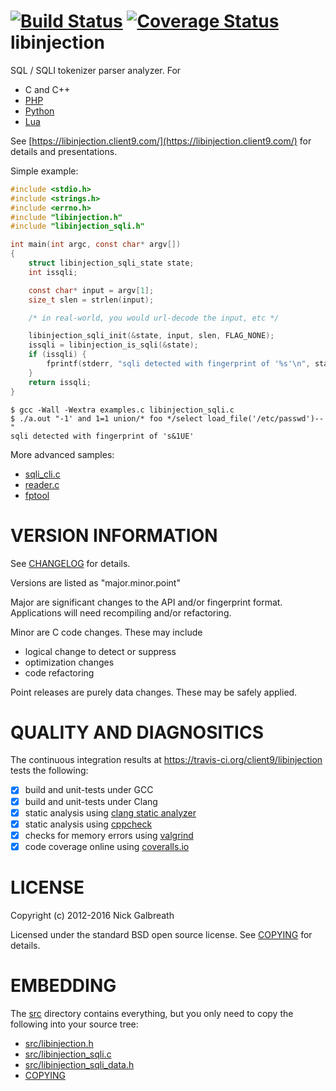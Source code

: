 [![Build Status](https://travis-ci.org/client9/libinjection.svg?branch=master)](https://travis-ci.org/client9/libinjection)
[![Coverage Status](https://coveralls.io/repos/client9/libinjection/badge.svg?branch=master&service=github)](https://coveralls.io/github/client9/libinjection?branch=master)
libinjection
============

SQL / SQLI tokenizer parser analyzer. For

* C and C++
* [PHP](https://libinjection.client9.com/doc-sqli-php)
* [Python](https://libinjection.client9.com/doc-sqli-python)
* [Lua](/lua)

See
[https://libinjection.client9.com/](https://libinjection.client9.com/)
for details and presentations.

Simple example:

```c
#include <stdio.h>
#include <strings.h>
#include <errno.h>
#include "libinjection.h"
#include "libinjection_sqli.h"

int main(int argc, const char* argv[])
{
    struct libinjection_sqli_state state;
    int issqli;

    const char* input = argv[1];
    size_t slen = strlen(input);

    /* in real-world, you would url-decode the input, etc */

    libinjection_sqli_init(&state, input, slen, FLAG_NONE);
    issqli = libinjection_is_sqli(&state);
    if (issqli) {
        fprintf(stderr, "sqli detected with fingerprint of '%s'\n", state.fingerprint);
    }
    return issqli;
}
```

```
$ gcc -Wall -Wextra examples.c libinjection_sqli.c
$ ./a.out "-1' and 1=1 union/* foo */select load_file('/etc/passwd')--"
sqli detected with fingerprint of 's&1UE'
```

More advanced samples:

* [sqli_cli.c](/src/sqli_cli.c)
* [reader.c](/src/reader.c)
* [fptool](/src/fptool.c)

VERSION INFORMATION
===================

See [CHANGELOG](/CHANGELOG) for details.

Versions are listed as "major.minor.point"

Major are significant changes to the API and/or fingerprint format.
Applications will need recompiling and/or refactoring.

Minor are C code changes.  These may include
 * logical change to detect or suppress
 * optimization changes
 * code refactoring

Point releases are purely data changes.  These may be safely applied.

QUALITY AND DIAGNOSITICS
========================

The continuous integration results at
https://travis-ci.org/client9/libinjection tests the following:

- [x] build and unit-tests under GCC
- [x] build and unit-tests under Clang
- [x] static analysis using [clang static analyzer](http://clang-analyzer.llvm.org)
- [x] static analysis using [cppcheck](https://github.com/danmar/cppcheck)
- [x] checks for memory errors using [valgrind](http://valgrind.org/)
- [x] code coverage online using [coveralls.io](https://coveralls.io/github/client9/libinjection)

LICENSE
=============

Copyright (c) 2012-2016 Nick Galbreath

Licensed under the standard BSD open source license.  See [COPYING](/COPYING) for details.

EMBEDDING
=============

The [src](https://github.com/client9/libinjection/tree/master/src)
directory contains everything, but you only need to copy the following
into your source tree:

* [src/libinjection.h](/src/libinjection.h)
* [src/libinjection_sqli.c](/src/libinjection_sqli.c)
* [src/libinjection_sqli_data.h](/src/libinjection_sqli_data.h)
* [COPYING](/COPYING)


